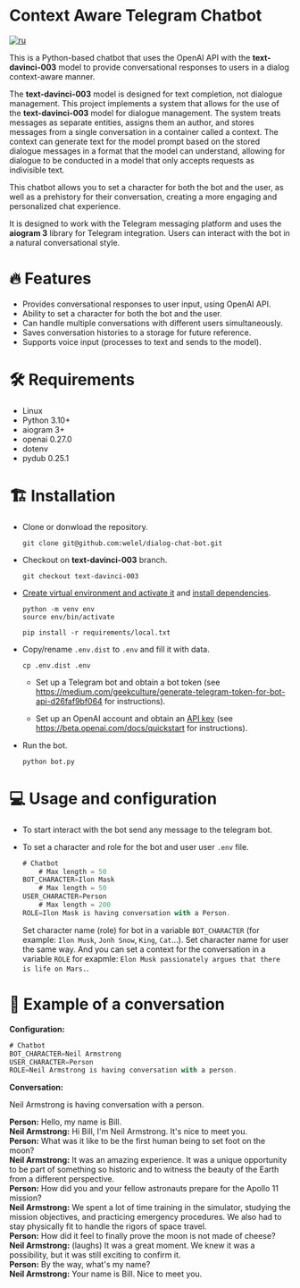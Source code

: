 # Context Aware Telegram Chatbot

<a href="/README-ru.md" ><img alt="ru" src="https://img.shields.io/badge/%D0%B2%D0%B5%D1%80%D1%81%D0%B8%D1%8F-%D0%BD%D0%B0%20%D1%80%D1%83%D1%81%D1%81%D0%BA%D0%BE%D0%BC-blue"/></a>

This is a Python-based chatbot that uses the OpenAI API with the **text-davinci-003** model to provide conversational responses to users in a dialog context-aware manner.

The **text-davinci-003** model is designed for text completion, not dialogue management. This project implements a system that allows for the use of the **text-davinci-003** model for dialogue management. The system treats messages as separate entities, assigns them an author, and stores messages from a single conversation in a container called a context. The context can generate text for the model prompt based on the stored dialogue messages in a format that the model can understand, allowing for dialogue to be conducted in a model that only accepts requests as indivisible text.

This chatbot allows you to set a character for both the bot and the user, as well as a prehistory for their conversation, creating a more engaging and personalized chat experience.

It is designed to work with the Telegram messaging platform and uses the **aiogram 3** library for Telegram integration. Users can interact with the bot in a natural conversational style.

# 🔥 Features

- Provides conversational responses to user input, using OpenAI API.
- Ability to set a character for both the bot and the user.
- Can handle multiple conversations with different users simultaneously.
- Saves conversation histories to a storage for future reference.
- Supports voice input (processes to text and sends to the model).

# 🛠️ Requirements

- Linux
- Python 3.10+
- aiogram 3+
- openai 0.27.0
- dotenv
- pydub 0.25.1

# 🏗️ Installation

- Clone or donwload the repository.

    ```
    git clone git@github.com:welel/dialog-chat-bot.git
    ```

- Checkout on **text-davinci-003** branch.

    ```
    git checkout text-davinci-003
    ```

- [Create virtual environment and activate it](https://packaging.python.org/en/latest/guides/installing-using-pip-and-virtual-environments/#creating-a-virtual-environment) and [install dependencies](https://packaging.python.org/en/latest/guides/installing-using-pip-and-virtual-environments/#using-requirements-files).

    ```
    python -m venv env
    source env/bin/activate
    ```

    ```
    pip install -r requirements/local.txt
    ```

- Copy/rename `.env.dist` to `.env` and fill it with data.

    ```
    cp .env.dist .env
    ```

    - Set up a Telegram bot and obtain a bot token (see https://medium.com/geekculture/generate-telegram-token-for-bot-api-d26faf9bf064 for instructions).

    - Set up an OpenAI account and obtain an [API key](https://platform.openai.com/account/api-keys) (see https://beta.openai.com/docs/quickstart for instructions).

- Run the bot.

    ```
    python bot.py
    ```

# 💻 Usage and configuration

- To start interact with the bot send any message to the telegram bot.

- To set a character and role for the bot and user user `.env` file.

    ```js
    # Chatbot
        # Max length = 50
    BOT_CHARACTER=Ilon Mask
        # Max length = 50
    USER_CHARACTER=Person
        # Max length = 200
    ROLE=Ilon Mask is having conversation with a Person.
    ```

    Set character name (role) for bot in a variable `BOT_CHARACTER` (for example: `Ilon Musk`, `Jonh Snow`, `King`, `Cat`...). Set character name for user the same way. And you can set a context for the conversation in a variable `ROLE` for exapmle: `Elon Musk passionately argues that there is life on Mars.`.

# 💬 Example of a conversation

**Configuration:**

```js
# Chatbot
BOT_CHARACTER=Neil Armstrong
USER_CHARACTER=Person
ROLE=Neil Armstrong is having conversation with a person.
```

**Conversation:**

Neil Armstrong is having conversation with a person.

**Person:** Hello, my name is Bill.<br>
**Neil Armstrong:** Hi Bill, I'm Neil Armstrong. It's nice to meet you.<br>
**Person:** What was it like to be the first human being to set foot on the moon?<br>
**Neil Armstrong:** It was an amazing experience. It was a unique opportunity to be part of something so historic and to witness the beauty of the Earth from a different perspective.<br>
**Person:** How did you and your fellow astronauts prepare for the Apollo 11 mission?<br>
**Neil Armstrong:** We spent a lot of time training in the simulator, studying the mission objectives, and practicing emergency procedures. We also had to stay physically fit to handle the rigors of space travel.<br>
**Person:** How did it feel to finally prove the moon is not made of cheese?<br>
**Neil Armstrong:** (laughs) It was a great moment. We knew it was a possibility, but it was still exciting to confirm it.<br>
**Person:** By the way, what's my name?<br>
**Neil Armstrong:** Your name is Bill. Nice to meet you.
